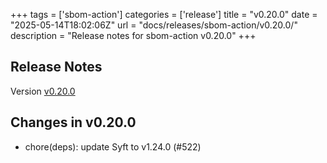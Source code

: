 +++
tags = ['sbom-action']
categories = ['release']
title = "v0.20.0"
date = "2025-05-14T18:02:06Z"
url = "docs/releases/sbom-action/v0.20.0/"
description = "Release notes for sbom-action v0.20.0"
+++

## Release Notes

Version [v0.20.0](https://github.com/anchore/sbom-action/releases/tag/v0.20.0)

## Changes in v0.20.0

- chore(deps): update Syft to v1.24.0 (#522)
